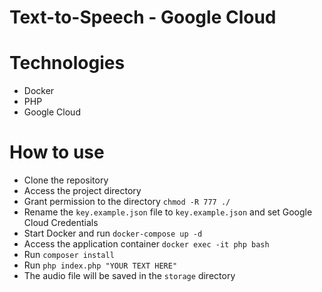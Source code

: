 # Text-to-Speech - Google Cloud

# Technologies
- Docker
- PHP
- Google Cloud

# How to use
- Clone the repository
- Access the project directory
- Grant permission to the directory `chmod -R 777 ./`
- Rename the `key.example.json` file to `key.example.json` and set Google Cloud Credentials
- Start Docker and run `docker-compose up -d`
- Access the application container `docker exec -it php bash`
- Run `composer install`
- Run `php index.php "YOUR TEXT HERE"`
- The audio file will be saved in the `storage` directory